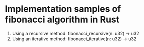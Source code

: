 # Implementation samples of fibonacci algorithm in Rust

1. Using a recursive method: fibonacci_recursive(n: u32) -> u32
2. Using an iterative method: fibonacci_iterative(n: u32) -> u32
